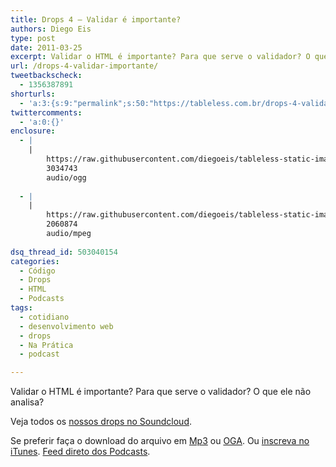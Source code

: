 ```yaml
---
title: Drops 4 – Validar é importante?
authors: Diego Eis
type: post
date: 2011-03-25
excerpt: Validar o HTML é importante? Para que serve o validador? O que ele não analisa?
url: /drops-4-validar-importante/
tweetbackscheck:
  - 1356387891
shorturls:
  - 'a:3:{s:9:"permalink";s:50:"https://tableless.com.br/drops-4-validar-importante";s:7:"tinyurl";s:26:"https://tinyurl.com/3dvu8z6";s:4:"isgd";s:19:"https://is.gd/9Yw4ir";}'
twittercomments:
  - 'a:0:{}'
enclosure:
  - |
    |
        https://raw.githubusercontent.com/diegoeis/tableless-static-images/master/2011/03/drops4-validar-importa.ogg
        3034743
        audio/ogg
        
  - |
    |
        https://raw.githubusercontent.com/diegoeis/tableless-static-images/master/2011/03/drops4-validar-importa.mp3
        2060874
        audio/mpeg
        
dsq_thread_id: 503040154
categories:
  - Código
  - Drops
  - HTML
  - Podcasts
tags:
  - cotidiano
  - desenvolvimento web
  - drops
  - Na Prática
  - podcast

---
```

Validar o HTML é importante? Para que serve o validador? O que ele não analisa?

<!--audio controls> 
<source src="https://raw.githubusercontent.com/diegoeis/tableless-static-images/master/2011/03/drops4-validar-importa.ogg" type="audio/ogg" />
<source src="https://raw.githubusercontent.com/diegoeis/tableless-static-images/master/2011/03/drops4-validar-importa.mp3" type="audio/mpeg" />
 Se preferir faça o download do arquivo em <a href="https://raw.githubusercontent.com/diegoeis/tableless-static-images/master/2011/03/drops4-validar-importa.mp3" title="Audio MP3">Mp3</a> ou <a href="https://raw.githubusercontent.com/diegoeis/tableless-static-images/master/2011/03/drops4-validar-importa.ogg" title="Audio OGG">OGA</a>.
</audio-->



Veja todos os [nossos drops no Soundcloud][1].

Se preferir faça o download do arquivo em [Mp3][2] ou [OGA][3]. Ou [inscreva no iTunes][4]. <a href="https://tableless.com.br/?feed=podcast" rel="external">Feed direto dos Podcasts</a>.

 [1]: https://soundcloud.com/tableless
 [2]: https://raw.githubusercontent.com/diegoeis/tableless-static-images/master/2011/03/drops4-validar-importa.mp3 "Audio MP3"
 [3]: https://raw.githubusercontent.com/diegoeis/tableless-static-images/master/2011/03/drops4-validar-importa.ogg "Audio OGG"
 [4]: https://itunes.apple.com/us/podcast/tableless-desenvolvimento/id73330789 "Drops do Tableless no iTunes."